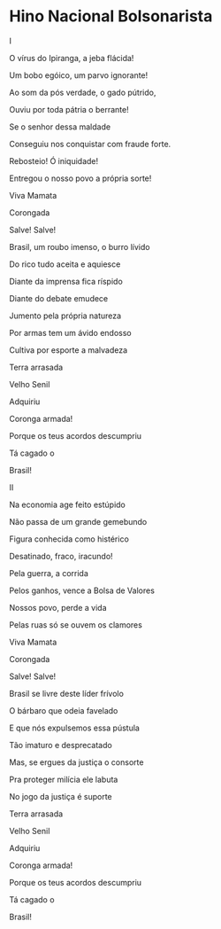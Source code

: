 # Hino Nacional Bolsonarista

I

O vírus do Ipiranga, a jeba flácida!

Um bobo egóico, um parvo ignorante!

Ao som da pós verdade, o gado pútrido,

Ouviu por toda pátria o berrante!


Se o senhor dessa maldade

Conseguiu nos conquistar com fraude forte.

Rebosteio! Ó iniquidade!

Entregou o nosso povo a própria sorte!


Viva Mamata

Corongada

Salve! Salve!


Brasil, um roubo imenso, o burro lívido

Do rico tudo aceita e aquiesce

Diante da imprensa fica ríspido

Diante do debate emudece


Jumento pela própria natureza

Por armas tem um ávido endosso

Cultiva por esporte a malvadeza


Terra arrasada

Velho Senil

Adquiriu

Coronga armada!

Porque os teus acordos descumpriu 

Tá cagado o

Brasil!


II

Na economia age feito estúpido

Não passa de um grande gemebundo

Figura conhecida como histérico

Desatinado, fraco, iracundo!


Pela guerra, a corrida

Pelos ganhos, vence a Bolsa de Valores

Nossos povo, perde a vida

Pelas ruas só se ouvem os clamores


Viva Mamata

Corongada

Salve! Salve!


Brasil se livre deste líder frívolo

O bárbaro que odeia favelado

E que nós expulsemos essa pústula

Tão imaturo e desprecatado


Mas, se ergues da justiça o consorte

Pra proteger milícia ele labuta

No jogo da justiça é suporte 


Terra arrasada

Velho Senil

Adquiriu

Coronga armada!

Porque os teus acordos descumpriu 

Tá cagado o

Brasil!
